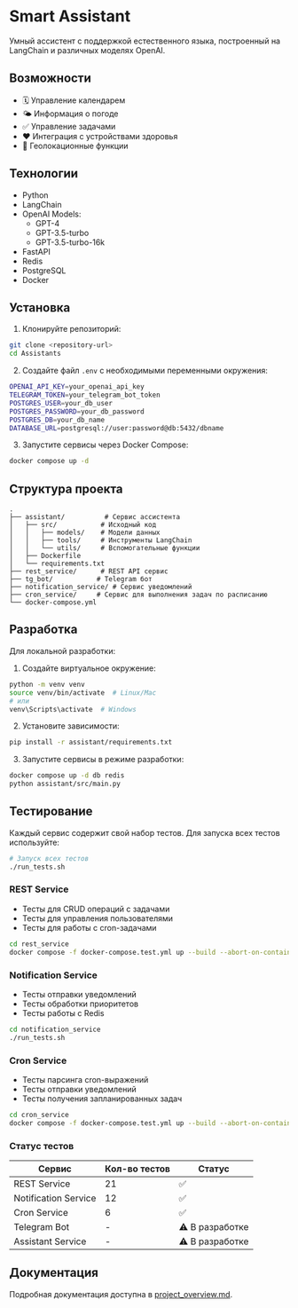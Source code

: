 # Smart Assistant

Умный ассистент с поддержкой естественного языка, построенный на LangChain и различных моделях OpenAI.

## Возможности

- 🗓️ Управление календарем
- 🌤️ Информация о погоде
- ✅ Управление задачами
- ❤️ Интеграция с устройствами здоровья
- 📍 Геолокационные функции

## Технологии

- Python
- LangChain
- OpenAI Models:
  - GPT-4
  - GPT-3.5-turbo
  - GPT-3.5-turbo-16k
- FastAPI
- Redis
- PostgreSQL
- Docker

## Установка

1. Клонируйте репозиторий:
```bash
git clone <repository-url>
cd Assistants
```

2. Создайте файл `.env` с необходимыми переменными окружения:
```bash
OPENAI_API_KEY=your_openai_api_key
TELEGRAM_TOKEN=your_telegram_bot_token
POSTGRES_USER=your_db_user
POSTGRES_PASSWORD=your_db_password
POSTGRES_DB=your_db_name
DATABASE_URL=postgresql://user:password@db:5432/dbname
```

3. Запустите сервисы через Docker Compose:
```bash
docker compose up -d
```

## Структура проекта

```
.
├── assistant/          # Сервис ассистента
│   ├── src/           # Исходный код
│   │   ├── models/    # Модели данных
│   │   ├── tools/     # Инструменты LangChain
│   │   └── utils/     # Вспомогательные функции
│   ├── Dockerfile     
│   └── requirements.txt
├── rest_service/      # REST API сервис
├── tg_bot/           # Telegram бот
├── notification_service/ # Сервис уведомлений
├── cron_service/     # Сервис для выполнения задач по расписанию
└── docker-compose.yml
```

## Разработка

Для локальной разработки:

1. Создайте виртуальное окружение:
```bash
python -m venv venv
source venv/bin/activate  # Linux/Mac
# или
venv\Scripts\activate  # Windows
```

2. Установите зависимости:
```bash
pip install -r assistant/requirements.txt
```

3. Запустите сервисы в режиме разработки:
```bash
docker compose up -d db redis
python assistant/src/main.py
```

## Тестирование

Каждый сервис содержит свой набор тестов. Для запуска всех тестов используйте:

```bash
# Запуск всех тестов
./run_tests.sh
```

### REST Service
- Тесты для CRUD операций с задачами
- Тесты для управления пользователями
- Тесты для работы с cron-задачами
```bash
cd rest_service
docker compose -f docker-compose.test.yml up --build --abort-on-container-exit
```

### Notification Service
- Тесты отправки уведомлений
- Тесты обработки приоритетов
- Тесты работы с Redis
```bash
cd notification_service
./run_tests.sh
```

### Cron Service
- Тесты парсинга cron-выражений
- Тесты отправки уведомлений
- Тесты получения запланированных задач
```bash
cd cron_service
docker compose -f docker-compose.test.yml up --build --abort-on-container-exit
```

### Статус тестов
| Сервис | Кол-во тестов | Статус |
|--------|---------------|---------|
| REST Service | 21 | ✅ |
| Notification Service | 12 | ✅ |
| Cron Service | 6 | ✅ |
| Telegram Bot | - | ⚠️ В разработке |
| Assistant Service | - | ⚠️ В разработке |

## Документация

Подробная документация доступна в [project_overview.md](project_overview.md). 